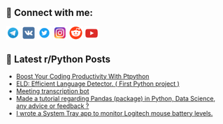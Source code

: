 ## 🔎 Connect with me:
[<img src="https://github.com/bullbesh/bullbesh/blob/main/images/Telegram.png" width="32" height="32" />](https://t.me/bullbesh)
[<img src="https://github.com/bullbesh/bullbesh/blob/main/images/VK.png" width="32" height="32" />](https://vk.com/bullbesh)
[<img src="https://github.com/bullbesh/bullbesh/blob/main/images/Twitter.png" width="32" height="32" />](https://twitter.com/bullbesh1)
[<img src="https://github.com/bullbesh/bullbesh/blob/main/images/Instagram.png" width="32" height="32" />](https://www.instagram.com/bullbesh)
[<img src="https://github.com/bullbesh/bullbesh/blob/main/images/Reddit.png" width="32" height="32" />](https://www.reddit.com/user/bullbesh)
[<img src="https://github.com/bullbesh/bullbesh/blob/main/images/YouTube.png" width="32" height="32" />](https://www.youtube.com/channel/UCtfjRs6uzgq5mfm8S06WTcg)

## 📕 Latest r/Python Posts
<!-- BLOG-POST-LIST:START -->
- [Boost Your Coding Productivity With Ptpython](https://www.reddit.com/r/Python/comments/17gwx83/boost_your_coding_productivity_with_ptpython/)
- [ELD: Efficient Language Detector. &lpar; First Python project &rpar;](https://www.reddit.com/r/Python/comments/17gwcnk/eld_efficient_language_detector_first_python/)
- [Meeting transcription bot](https://www.reddit.com/r/Python/comments/17gwbv0/meeting_transcription_bot/)
- [Made a tutorial regarding Pandas &lpar;package&rpar; in Python, Data Science, any advice or feedback ?](https://www.reddit.com/r/Python/comments/17gv2t8/made_a_tutorial_regarding_pandas_package_in/)
- [I wrote a System Tray app to monitor Logitech mouse battery levels.](https://www.reddit.com/r/Python/comments/17gu21j/i_wrote_a_system_tray_app_to_monitor_logitech/)
<!-- BLOG-POST-LIST:END -->
